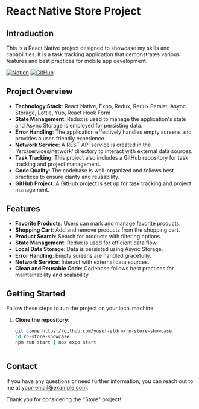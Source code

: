 # React Native Store Project 

## Introduction

This is a React Native  project designed to showcase my skills and capabilities. It is a task tracking application that demonstrates various features and best practices for mobile app development.


[![Notion](https://www.svgrepo.com/show/361558/notion-logo.svg)](https://www.notion.so/)
[![GitHub](https://www.svgrepo.com/show/361558/notion-logo.svg)](https://github.com/)


## Project Overview

- **Technology Stack**: React Native, Expo, Redux, Redux Persist, Async Storage, Lottie, Yup, React Hook Form
- **State Management**: Redux is used to manage the application's state and Async Storage is employed for persisting data.
- **Error Handling**: The application effectively handles empty screens and provides a user-friendly experience.
- **Network Service**: A REST API service is created in the '/src/services/network' directory to interact with external data sources.
- **Task Tracking**: This project also includes a GitHub repository for task tracking and project management.
- **Code Quality**: The codebase is well-organized and follows best practices to ensure clarity and reusability.
- **GitHub Project**: A GitHub project is set up for task tracking and project management.


## Features


- **Favorite Products**: Users can mark and manage favorite products.
- **Shopping Cart**: Add and remove products from the shopping cart.
- **Product Search**: Search for products with filtering options.
- **State Management**: Redux is used for efficient data flow.
- **Local Data Storage**: Data is persisted using Async Storage.
- **Error Handling**: Empty screens are handled gracefully.
- **Network Service**: Interact with external data sources.
- **Clean and Reusable Code**: Codebase follows best practices for maintainability and scalability.

## Getting Started

Follow these steps to run the project on your local machine:

1. **Clone the repository**:

   ```bash
   git clone https://github.com/yusuf-yldrm/rn-store-showcase
   cd rn-store-showcase
   npm run start | npx expo start



## Contact

If you have any questions or need further information, you can reach out to me at your-email@example.com.

Thank you for considering the "Store" project!
